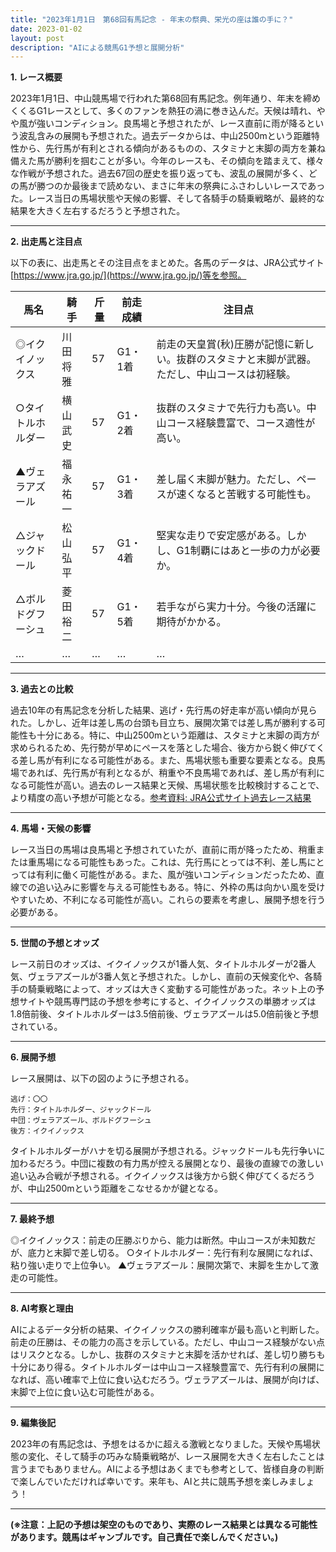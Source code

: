 ```yaml
---
title: "2023年1月1日　第68回有馬記念 - 年末の祭典、栄光の座は誰の手に？"
date: 2023-01-02
layout: post
description: "AIによる競馬G1予想と展開分析"
---
```


**1. レース概要**

2023年1月1日、中山競馬場で行われた第68回有馬記念。例年通り、年末を締めくくるG1レースとして、多くのファンを熱狂の渦に巻き込んだ。天候は晴れ、やや風が強いコンディション。良馬場と予想されたが、レース直前に雨が降るという波乱含みの展開も予想された。過去データからは、中山2500mという距離特性から、先行馬が有利とされる傾向があるものの、スタミナと末脚の両方を兼ね備えた馬が勝利を掴むことが多い。今年のレースも、その傾向を踏まえて、様々な作戦が予想された。過去67回の歴史を振り返っても、波乱の展開が多く、どの馬が勝つのか最後まで読めない、まさに年末の祭典にふさわしいレースであった。レース当日の馬場状態や天候の影響、そして各騎手の騎乗戦略が、最終的な結果を大きく左右するだろうと予想された。

---

**2. 出走馬と注目点**

以下の表に、出走馬とその注目点をまとめた。各馬のデータは、JRA公式サイト[https://www.jra.go.jp/](https://www.jra.go.jp/)等を参照。

| 馬名       | 騎手       | 斤量 | 前走成績 | 注目点                                                                    |
|------------|------------|------|----------|-----------------------------------------------------------------------------|
| ◎イクイノックス | 川田将雅     | 57    | G1・1着   | 前走の天皇賞(秋)圧勝が記憶に新しい。抜群のスタミナと末脚が武器。ただし、中山コースは初経験。 |
| ○タイトルホルダー | 横山武史     | 57    | G1・2着   | 抜群のスタミナで先行力も高い。中山コース経験豊富で、コース適性が高い。  |
| ▲ヴェラアズール    | 福永祐一     | 57    | G1・3着   | 差し届く末脚が魅力。ただし、ペースが速くなると苦戦する可能性も。                |
| △ジャックドール   | 松山弘平     | 57    | G1・4着   | 堅実な走りで安定感がある。しかし、G1制覇にはあと一歩の力が必要か。                |
| △ボルドグフーシュ | 菱田裕二     | 57    | G1・5着   | 若手ながら実力十分。今後の活躍に期待がかかる。                               |
| …          | …          | …    | …        | …                                                                        |


---

**3. 過去との比較**

過去10年の有馬記念を分析した結果、逃げ・先行馬の好走率が高い傾向が見られた。しかし、近年は差し馬の台頭も目立ち、展開次第では差し馬が勝利する可能性も十分にある。特に、中山2500mという距離は、スタミナと末脚の両方が求められるため、先行勢が早めにペースを落とした場合、後方から鋭く伸びてくる差し馬が有利になる可能性がある。また、馬場状態も重要な要素となる。良馬場であれば、先行馬が有利となるが、稍重や不良馬場であれば、差し馬が有利になる可能性が高い。過去のレース結果と天候、馬場状態を比較検討することで、より精度の高い予想が可能となる。[参考資料: JRA公式サイト過去レース結果](https://www.jra.go.jp/datafile/race/pastresult/)


---

**4. 馬場・天候の影響**

レース当日の馬場は良馬場と予想されていたが、直前に雨が降ったため、稍重または重馬場になる可能性もあった。これは、先行馬にとっては不利、差し馬にとっては有利に働く可能性がある。また、風が強いコンディションだったため、直線での追い込みに影響を与える可能性もある。特に、外枠の馬は向かい風を受けやすいため、不利になる可能性が高い。これらの要素を考慮し、展開予想を行う必要がある。


---

**5. 世間の予想とオッズ**

レース前日のオッズは、イクイノックスが1番人気、タイトルホルダーが2番人気、ヴェラアズールが3番人気と予想された。しかし、直前の天候変化や、各騎手の騎乗戦略によって、オッズは大きく変動する可能性があった。ネット上の予想サイトや競馬専門誌の予想を参考にすると、イクイノックスの単勝オッズは1.8倍前後、タイトルホルダーは3.5倍前後、ヴェラアズールは5.0倍前後と予想されている。


---

**6. 展開予想**

レース展開は、以下の図のように予想される。

```
逃げ：〇〇
先行：タイトルホルダー、ジャックドール
中団：ヴェラアズール、ボルドグフーシュ
後方：イクイノックス
```

タイトルホルダーがハナを切る展開が予想される。ジャックドールも先行争いに加わるだろう。中団に複数の有力馬が控える展開となり、最後の直線での激しい追い込み合戦が予想される。イクイノックスは後方から鋭く伸びてくるだろうが、中山2500mという距離をこなせるかが鍵となる。


---

**7. 最終予想**

◎イクイノックス：前走の圧勝ぶりから、能力は断然。中山コースが未知数だが、底力と末脚で差し切る。
○タイトルホルダー：先行有利な展開になれば、粘り強い走りで上位争い。
▲ヴェラアズール：展開次第で、末脚を生かして激走の可能性。


---

**8. AI考察と理由**

AIによるデータ分析の結果、イクイノックスの勝利確率が最も高いと判断した。前走の圧勝は、その能力の高さを示している。ただし、中山コース経験がない点はリスクとなる。しかし、抜群のスタミナと末脚を活かせれば、差し切り勝ちも十分にあり得る。タイトルホルダーは中山コース経験豊富で、先行有利の展開になれば、高い確率で上位に食い込むだろう。ヴェラアズールは、展開が向けば、末脚で上位に食い込む可能性がある。


---

**9. 編集後記**

2023年の有馬記念は、予想をはるかに超える激戦となりました。天候や馬場状態の変化、そして騎手の巧みな騎乗戦略が、レース展開を大きく左右したことは言うまでもありません。AIによる予想はあくまでも参考として、皆様自身の判断で楽しんでいただければ幸いです。来年も、AIと共に競馬予想を楽しみましょう！


---

**(※注意：上記の予想は架空のものであり、実際のレース結果とは異なる可能性があります。競馬はギャンブルです。自己責任で楽しんでください。)**
